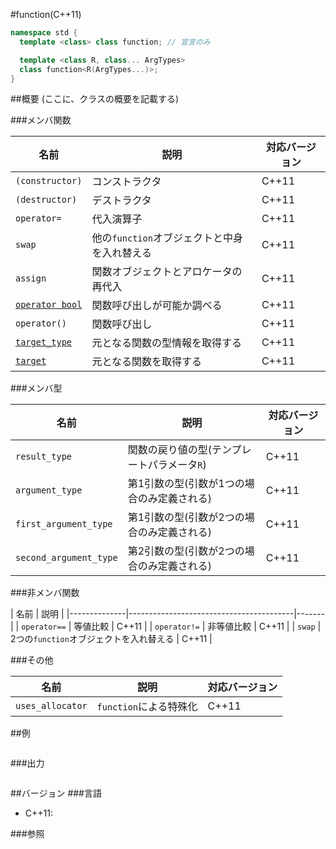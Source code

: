 #function(C++11)
```cpp
namespace std {
  template <class> class function; // 宣言のみ

  template <class R, class... ArgTypes>
  class function<R(ArgTypes...)>;
}
```

##概要
(ここに、クラスの概要を記載する)


###メンバ関数

| 名前 | 説明 | 対応バージョン |
|--------------------------|----------------------------------------------|-------|
| `(constructor)`          | コンストラクタ                               | C++11 |
| `(destructor)`           | デストラクタ                                 | C++11 |
| `operator=`              | 代入演算子                                   | C++11 |
| `swap`                   | 他の`function`オブジェクトと中身を入れ替える | C++11 |
| `assign`                 | 関数オブジェクトとアロケータの再代入         | C++11 |
| [`operator bool`](./function/op_bool.md) | 関数呼び出しが可能か調べる   | C++11 |
| `operator()`             | 関数呼び出し                                 | C++11 |
| [`target_type`](./function/target_type.md)  | 元となる関数の型情報を取得する | C++11 |
| [`target`](./function/target.md)            | 元となる関数を取得する         | C++11 |


###メンバ型

| 名前 | 説明 | 対応バージョン |
|------------------------|---------------------------------------------|-------|
| `result_type`          | 関数の戻り値の型(テンプレートパラメータ`R`) | C++11 |
| `argument_type`        | 第1引数の型(引数が1つの場合のみ定義される)  | C++11 |
| `first_argument_type`  | 第1引数の型(引数が2つの場合のみ定義される)  | C++11 |
| `second_argument_type` | 第2引数の型(引数が2つの場合のみ定義される)  | C++11 |


###非メンバ関数

| 名前 | 説明 |
|--------------|-----------------------------------------|-------|
| `operator==` | 等値比較                                | C++11 |
| `operator!=` | 非等値比較                              | C++11 |
| `swap`       | 2つの`function`オブジェクトを入れ替える | C++11 |


###その他

| 名前 | 説明 | 対応バージョン |
|------------------|------------------------|-------|
| `uses_allocator` | `function`による特殊化 | C++11 |


##例
```cpp
```

###出力
```
```

##バージョン
###言語
- C++11:

###参照

